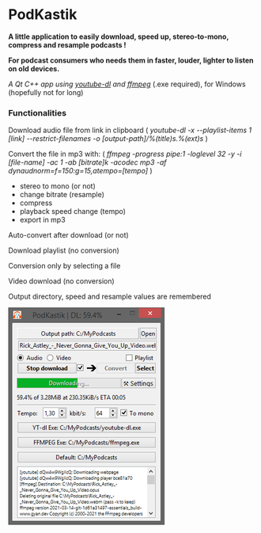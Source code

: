 # PodKastik
**A little application to easily download, speed up, stereo-to-mono, compress and resample podcasts !**

**For podcast consumers who needs them in faster, louder, lighter to listen on old devices.**

*A Qt C++ app using [youtube-dl](https://github.com/ytdl-org/youtube-dl/blob/master/README.md#options) and [ffmpeg](https://ffmpeg.org/documentation.html)* (.exe required), for Windows (hopefully not for long)

### Functionalities ###
Download audio file from link in clipboard ( *youtube-dl -x --playlist-items 1 [link] --restrict-filenames -o [output-path]/%(title)s.%(ext)s* )

Convert the file in mp3 with: ( *ffmpeg -progress pipe:1 -loglevel 32 -y -i [file-name] -ac 1 -ab [bitrate]k -acodec mp3 -af dynaudnorm=f=150:g=15,atempo=[tempo]* )

- stereo to mono (or not)
- change bitrate (resample)
- compress
- playback speed change (tempo)
- export in mp3

Auto-convert after download (or not)

Download playlist (no conversion)

Conversion only by selecting a file

Video download (no conversion)

Output directory, speed and resample values are remembered

![Look!](/src/screenshot.PNG?raw=true "Screenshot")


